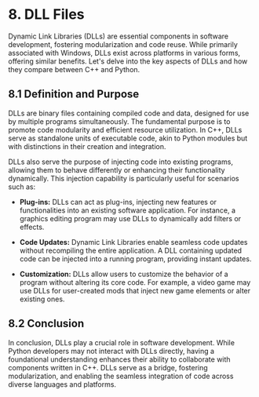 # 8. DLL Files

Dynamic Link Libraries (DLLs) are essential components in software development, fostering modularization and code reuse. While primarily associated with Windows, DLLs exist across platforms in various forms, offering similar benefits. Let's delve into the key aspects of DLLs and how they compare between C++ and Python.

## 8.1 Definition and Purpose

DLLs are binary files containing compiled code and data, designed for use by multiple programs simultaneously. The fundamental purpose is to promote code modularity and efficient resource utilization. In C++, DLLs serve as standalone units of executable code, akin to Python modules but with distinctions in their creation and integration.

DLLs also serve the purpose of injecting code into existing programs, allowing them to behave differently or enhancing their functionality dynamically. This injection capability is particularly useful for scenarios such as:

- **Plug-ins:** DLLs can act as plug-ins, injecting new features or functionalities into an existing software application. For instance, a graphics editing program may use DLLs to dynamically add filters or effects.

- **Code Updates:** Dynamic Link Libraries enable seamless code updates without recompiling the entire application. A DLL containing updated code can be injected into a running program, providing instant updates.

- **Customization:** DLLs allow users to customize the behavior of a program without altering its core code. For example, a video game may use DLLs for user-created mods that inject new game elements or alter existing ones.

## 8.2 Conclusion
In conclusion, DLLs play a crucial role in software development. While Python developers may not interact with DLLs directly, having a foundational understanding enhances their ability to collaborate with components written in C++. DLLs serve as a bridge, fostering modularization, and enabling the seamless integration of code across diverse languages and platforms.